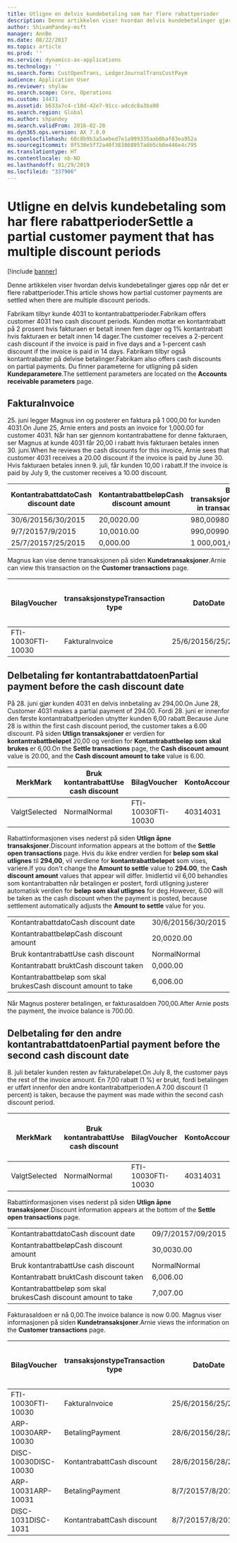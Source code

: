 ```yaml
---
title: Utligne en delvis kundebetaling som har flere rabattperioder
description: Denne artikkelen viser hvordan delvis kundebetalinger gjøres opp når det er flere rabattperioder.
author: ShivamPandey-msft
manager: AnnBe
ms.date: 08/22/2017
ms.topic: article
ms.prod: ''
ms.service: dynamics-ax-applications
ms.technology: ''
ms.search.form: CustOpenTrans, LedgerJournalTransCustPaym
audience: Application User
ms.reviewer: shylaw
ms.search.scope: Core, Operations
ms.custom: 14471
ms.assetid: b633a7c4-c18d-42e7-91cc-adcdc8a3ba98
ms.search.region: Global
ms.author: shpandey
ms.search.validFrom: 2016-02-28
ms.dyn365.ops.version: AX 7.0.0
ms.openlocfilehash: 60c8b9b3a5aebed7e1a999335aab0baf83ea952a
ms.sourcegitcommit: 0f530e5f72a40f383868957a6b5cb0e446e4c795
ms.translationtype: HT
ms.contentlocale: nb-NO
ms.lasthandoff: 01/29/2019
ms.locfileid: "337906"
---
```

# <a name="settle-a-partial-customer-payment-that-has-multiple-discount-periods"></a><span data-ttu-id="df072-103">Utligne en delvis kundebetaling som har flere rabattperioder</span><span class="sxs-lookup"><span data-stu-id="df072-103">Settle a partial customer payment that has multiple discount periods</span></span>

[!include [banner](../includes/banner.md)]

<span data-ttu-id="df072-104">Denne artikkelen viser hvordan delvis kundebetalinger gjøres opp når det er flere rabattperioder.</span><span class="sxs-lookup"><span data-stu-id="df072-104">This article shows how partial customer payments are settled when there are multiple discount periods.</span></span>

<span data-ttu-id="df072-105">Fabrikam tilbyr kunde 4031 to kontantrabattperioder.</span><span class="sxs-lookup"><span data-stu-id="df072-105">Fabrikam offers customer 4031 two cash discount periods.</span></span> <span data-ttu-id="df072-106">Kunden mottar en kontantrabatt på 2 prosent hvis fakturaen er betalt innen fem dager og 1% kontantrabatt hvis fakturaen er betalt innen 14 dager.</span><span class="sxs-lookup"><span data-stu-id="df072-106">The customer receives a 2-percent cash discount if the invoice is paid in five days and a 1-percent cash discount if the invoice is paid in 14 days.</span></span> <span data-ttu-id="df072-107">Fabrikam tilbyr også kontantrabatter på delvise betalinger.</span><span class="sxs-lookup"><span data-stu-id="df072-107">Fabrikam also offers cash discounts on partial payments.</span></span> <span data-ttu-id="df072-108">Du finner parameterne for utligning på siden **Kundeparametere**.</span><span class="sxs-lookup"><span data-stu-id="df072-108">The settlement parameters are located on the **Accounts receivable parameters** page.</span></span>

## <a name="invoice"></a><span data-ttu-id="df072-109">Faktura</span><span class="sxs-lookup"><span data-stu-id="df072-109">Invoice</span></span>
<span data-ttu-id="df072-110">25. juni legger Magnus inn og posterer en faktura på 1 000,00 for kunden 4031.</span><span class="sxs-lookup"><span data-stu-id="df072-110">On June 25, Arnie enters and posts an invoice for 1,000.00 for customer 4031.</span></span> <span data-ttu-id="df072-111">Når han ser gjennom kontantrabattene for denne fakturaen, ser Magnus at kunde 4031 får 20,00 i rabatt hvis fakturaen betales innen 30. juni.</span><span class="sxs-lookup"><span data-stu-id="df072-111">When he reviews the cash discounts for this invoice, Arnie sees that customer 4031 receives a 20.00 discount if the invoice is paid by June 30.</span></span> <span data-ttu-id="df072-112">Hvis fakturaen betales innen 9. juli, får kunden 10,00 i rabatt.</span><span class="sxs-lookup"><span data-stu-id="df072-112">If the invoice is paid by July 9, the customer receives a 10.00 discount.</span></span>

| <span data-ttu-id="df072-113">Kontantrabattdato</span><span class="sxs-lookup"><span data-stu-id="df072-113">Cash discount date</span></span> | <span data-ttu-id="df072-114">Kontantrabattbeløp</span><span class="sxs-lookup"><span data-stu-id="df072-114">Cash discount amount</span></span> | <span data-ttu-id="df072-115">Beløp i transaksjonsvaluta</span><span class="sxs-lookup"><span data-stu-id="df072-115">Amount in transaction currency</span></span> |
|--------------------|----------------------|--------------------------------|
| <span data-ttu-id="df072-116">30/6/2015</span><span class="sxs-lookup"><span data-stu-id="df072-116">6/30/2015</span></span>          | <span data-ttu-id="df072-117">20,00</span><span class="sxs-lookup"><span data-stu-id="df072-117">20.00</span></span>                | <span data-ttu-id="df072-118">980,00</span><span class="sxs-lookup"><span data-stu-id="df072-118">980.00</span></span>                         |
| <span data-ttu-id="df072-119">9/7/2015</span><span class="sxs-lookup"><span data-stu-id="df072-119">7/9/2015</span></span>           | <span data-ttu-id="df072-120">10,00</span><span class="sxs-lookup"><span data-stu-id="df072-120">10.00</span></span>                | <span data-ttu-id="df072-121">990,00</span><span class="sxs-lookup"><span data-stu-id="df072-121">990.00</span></span>                         |
| <span data-ttu-id="df072-122">25/7/2015</span><span class="sxs-lookup"><span data-stu-id="df072-122">7/25/2015</span></span>          | <span data-ttu-id="df072-123">0,00</span><span class="sxs-lookup"><span data-stu-id="df072-123">0.00</span></span>                 | <span data-ttu-id="df072-124">1 000,00</span><span class="sxs-lookup"><span data-stu-id="df072-124">1,000.00</span></span>                       |

<span data-ttu-id="df072-125">Magnus kan vise denne transaksjonen på siden **Kundetransaksjoner**.</span><span class="sxs-lookup"><span data-stu-id="df072-125">Arnie can view this transaction on the **Customer transactions** page.</span></span>

| <span data-ttu-id="df072-126">Bilag</span><span class="sxs-lookup"><span data-stu-id="df072-126">Voucher</span></span>   | <span data-ttu-id="df072-127">transaksjonstype</span><span class="sxs-lookup"><span data-stu-id="df072-127">Transaction type</span></span> | <span data-ttu-id="df072-128">Dato</span><span class="sxs-lookup"><span data-stu-id="df072-128">Date</span></span>      | <span data-ttu-id="df072-129">Faktura</span><span class="sxs-lookup"><span data-stu-id="df072-129">Invoice</span></span> | <span data-ttu-id="df072-130">Beløp i transaksjonsvaluta, debet</span><span class="sxs-lookup"><span data-stu-id="df072-130">Amount in transaction currency debit</span></span> | <span data-ttu-id="df072-131">Beløp i transaksjonsvaluta, kredit</span><span class="sxs-lookup"><span data-stu-id="df072-131">Amount in transaction currency credit</span></span> | <span data-ttu-id="df072-132">Saldo</span><span class="sxs-lookup"><span data-stu-id="df072-132">Balance</span></span>  | <span data-ttu-id="df072-133">Valuta</span><span class="sxs-lookup"><span data-stu-id="df072-133">Currency</span></span> |
|-----------|------------------|-----------|---------|--------------------------------------|---------------------------------------|----------|----------|
| <span data-ttu-id="df072-134">FTI-10030</span><span class="sxs-lookup"><span data-stu-id="df072-134">FTI-10030</span></span> | <span data-ttu-id="df072-135">Faktura</span><span class="sxs-lookup"><span data-stu-id="df072-135">Invoice</span></span>          | <span data-ttu-id="df072-136">25/6/2015</span><span class="sxs-lookup"><span data-stu-id="df072-136">6/25/2015</span></span> | <span data-ttu-id="df072-137">10030</span><span class="sxs-lookup"><span data-stu-id="df072-137">10030</span></span>   | <span data-ttu-id="df072-138">1 000,00</span><span class="sxs-lookup"><span data-stu-id="df072-138">1,000.00</span></span>                             |                                       | <span data-ttu-id="df072-139">1 000,00</span><span class="sxs-lookup"><span data-stu-id="df072-139">1,000.00</span></span> | <span data-ttu-id="df072-140">USD</span><span class="sxs-lookup"><span data-stu-id="df072-140">USD</span></span>      |

## <a name="partial-payment-before-the-cash-discount-date"></a><span data-ttu-id="df072-141">Delbetaling før kontantrabattdatoen</span><span class="sxs-lookup"><span data-stu-id="df072-141">Partial payment before the cash discount date</span></span>
<span data-ttu-id="df072-142">På 28. juni gjør kunden 4031 en delvis innbetaling av 294,00.</span><span class="sxs-lookup"><span data-stu-id="df072-142">On June 28, Customer 4031 makes a partial payment of 294.00.</span></span> <span data-ttu-id="df072-143">Fordi 28. juni er innenfor den første kontantrabattperioden utnytter kunden 6,00 rabatt.</span><span class="sxs-lookup"><span data-stu-id="df072-143">Because June 28 is within the first cash discount period, the customer takes a 6.00 discount.</span></span> <span data-ttu-id="df072-144">På siden **Utlign transaksjoner** er verdien for **kontantrabattbeløpet** 20,00 og verdien for **Kontantrabattbeløp som skal brukes** er 6,00.</span><span class="sxs-lookup"><span data-stu-id="df072-144">On the **Settle transactions** page, the **Cash discount amount** value is 20.00, and the **Cash discount amount to take** value is 6.00.</span></span>

| <span data-ttu-id="df072-145">Merk</span><span class="sxs-lookup"><span data-stu-id="df072-145">Mark</span></span>     | <span data-ttu-id="df072-146">Bruk kontantrabatt</span><span class="sxs-lookup"><span data-stu-id="df072-146">Use cash discount</span></span> | <span data-ttu-id="df072-147">Bilag</span><span class="sxs-lookup"><span data-stu-id="df072-147">Voucher</span></span>   | <span data-ttu-id="df072-148">Konto</span><span class="sxs-lookup"><span data-stu-id="df072-148">Account</span></span> | <span data-ttu-id="df072-149">Dato</span><span class="sxs-lookup"><span data-stu-id="df072-149">Date</span></span>      | <span data-ttu-id="df072-150">Forfallsdato</span><span class="sxs-lookup"><span data-stu-id="df072-150">Due date</span></span>  | <span data-ttu-id="df072-151">Faktura</span><span class="sxs-lookup"><span data-stu-id="df072-151">Invoice</span></span> | <span data-ttu-id="df072-152">Beløp i transaksjonsvaluta</span><span class="sxs-lookup"><span data-stu-id="df072-152">Amount in transaction currency</span></span> | <span data-ttu-id="df072-153">Valuta</span><span class="sxs-lookup"><span data-stu-id="df072-153">Currency</span></span> | <span data-ttu-id="df072-154">Beløp som skal utlignes</span><span class="sxs-lookup"><span data-stu-id="df072-154">Amount to settle</span></span> |
|----------|-------------------|-----------|---------|-----------|-----------|---------|--------------------------------|----------|------------------|
| <span data-ttu-id="df072-155">Valgt</span><span class="sxs-lookup"><span data-stu-id="df072-155">Selected</span></span> | <span data-ttu-id="df072-156">Normal</span><span class="sxs-lookup"><span data-stu-id="df072-156">Normal</span></span>            | <span data-ttu-id="df072-157">FTI-10030</span><span class="sxs-lookup"><span data-stu-id="df072-157">FTI-10030</span></span> | <span data-ttu-id="df072-158">4031</span><span class="sxs-lookup"><span data-stu-id="df072-158">4031</span></span>    | <span data-ttu-id="df072-159">25/6/2015</span><span class="sxs-lookup"><span data-stu-id="df072-159">6/25/2015</span></span> | <span data-ttu-id="df072-160">25/7/2015</span><span class="sxs-lookup"><span data-stu-id="df072-160">7/25/2015</span></span> | <span data-ttu-id="df072-161">10030</span><span class="sxs-lookup"><span data-stu-id="df072-161">10030</span></span>   | <span data-ttu-id="df072-162">1 000,00</span><span class="sxs-lookup"><span data-stu-id="df072-162">1,000.00</span></span>                       | <span data-ttu-id="df072-163">USD</span><span class="sxs-lookup"><span data-stu-id="df072-163">USD</span></span>      | <span data-ttu-id="df072-164">294,00</span><span class="sxs-lookup"><span data-stu-id="df072-164">294.00</span></span>           |

<span data-ttu-id="df072-165">Rabattinformasjonen vises nederst på siden **Utlign åpne transaksjoner**.</span><span class="sxs-lookup"><span data-stu-id="df072-165">Discount information appears at the bottom of the **Settle open transactions** page.</span></span> <span data-ttu-id="df072-166">Hvis du ikke endrer verdien for **beløp som skal utlignes** til **294,00**, vil verdiene for **kontantrabattbeløpet** som vises, variere.</span><span class="sxs-lookup"><span data-stu-id="df072-166">If you don't change the **Amount to settle** value to **294.00**, the **Cash discount amount** values that appear will differ.</span></span> <span data-ttu-id="df072-167">Imidlertid vil 6,00 behandles som kontantrabatten når betalingen er postert, fordi utligning justerer automatisk verdien for **beløp som skal utlignes** for deg.</span><span class="sxs-lookup"><span data-stu-id="df072-167">However, 6.00 will be taken as the cash discount when the payment is posted, because settlement automatically adjusts the **Amount to settle** value for you.</span></span>

|                              |           |
|------------------------------|-----------|
| <span data-ttu-id="df072-168">Kontantrabattdato</span><span class="sxs-lookup"><span data-stu-id="df072-168">Cash discount date</span></span>           | <span data-ttu-id="df072-169">30/6/2015</span><span class="sxs-lookup"><span data-stu-id="df072-169">6/30/2015</span></span> |
| <span data-ttu-id="df072-170">Kontantrabattbeløp</span><span class="sxs-lookup"><span data-stu-id="df072-170">Cash discount amount</span></span>         | <span data-ttu-id="df072-171">20,00</span><span class="sxs-lookup"><span data-stu-id="df072-171">20.00</span></span>     |
| <span data-ttu-id="df072-172">Bruk kontantrabatt</span><span class="sxs-lookup"><span data-stu-id="df072-172">Use cash discount</span></span>            | <span data-ttu-id="df072-173">Normal</span><span class="sxs-lookup"><span data-stu-id="df072-173">Normal</span></span>    |
| <span data-ttu-id="df072-174">Kontantrabatt brukt</span><span class="sxs-lookup"><span data-stu-id="df072-174">Cash discount taken</span></span>          | <span data-ttu-id="df072-175">0,00</span><span class="sxs-lookup"><span data-stu-id="df072-175">0.00</span></span>      |
| <span data-ttu-id="df072-176">Kontantrabattbeløp som skal brukes</span><span class="sxs-lookup"><span data-stu-id="df072-176">Cash discount amount to take</span></span> | <span data-ttu-id="df072-177">6,00</span><span class="sxs-lookup"><span data-stu-id="df072-177">6.00</span></span>      |

<span data-ttu-id="df072-178">Når Magnus posterer betalingen, er fakturasaldoen 700,00.</span><span class="sxs-lookup"><span data-stu-id="df072-178">After Arnie posts the payment, the invoice balance is 700.00.</span></span>

## <a name="partial-payment-before-the-second-cash-discount-date"></a><span data-ttu-id="df072-179">Delbetaling før den andre kontantrabattdatoen</span><span class="sxs-lookup"><span data-stu-id="df072-179">Partial payment before the second cash discount date</span></span>
<span data-ttu-id="df072-180">8. juli betaler kunden resten av fakturabeløpet.</span><span class="sxs-lookup"><span data-stu-id="df072-180">On July 8, the customer pays the rest of the invoice amount.</span></span> <span data-ttu-id="df072-181">En 7,00 rabatt (1 %) er brukt, fordi betalingen er utført innenfor den andre kontantrabattperioden.</span><span class="sxs-lookup"><span data-stu-id="df072-181">A 7.00 discount (1 percent) is taken, because the payment was made within the second cash discount period.</span></span>

| <span data-ttu-id="df072-182">Merk</span><span class="sxs-lookup"><span data-stu-id="df072-182">Mark</span></span>     | <span data-ttu-id="df072-183">Bruk kontantrabatt</span><span class="sxs-lookup"><span data-stu-id="df072-183">Use cash discount</span></span> | <span data-ttu-id="df072-184">Bilag</span><span class="sxs-lookup"><span data-stu-id="df072-184">Voucher</span></span>   | <span data-ttu-id="df072-185">Konto</span><span class="sxs-lookup"><span data-stu-id="df072-185">Account</span></span> | <span data-ttu-id="df072-186">Dato</span><span class="sxs-lookup"><span data-stu-id="df072-186">Date</span></span>      | <span data-ttu-id="df072-187">Forfallsdato</span><span class="sxs-lookup"><span data-stu-id="df072-187">Due date</span></span>  | <span data-ttu-id="df072-188">Faktura</span><span class="sxs-lookup"><span data-stu-id="df072-188">Invoice</span></span> | <span data-ttu-id="df072-189">Beløp i transaksjonsvaluta, debet</span><span class="sxs-lookup"><span data-stu-id="df072-189">Amount in transaction currency debit</span></span> | <span data-ttu-id="df072-190">Beløp i transaksjonsvaluta, kredit</span><span class="sxs-lookup"><span data-stu-id="df072-190">Amount in transaction currency credit</span></span> | <span data-ttu-id="df072-191">Valuta</span><span class="sxs-lookup"><span data-stu-id="df072-191">Currency</span></span> | <span data-ttu-id="df072-192">Beløp som skal utlignes</span><span class="sxs-lookup"><span data-stu-id="df072-192">Amount to settle</span></span> |
|----------|-------------------|-----------|---------|-----------|-----------|---------|--------------------------------------|---------------------------------------|----------|------------------|
| <span data-ttu-id="df072-193">Valgt</span><span class="sxs-lookup"><span data-stu-id="df072-193">Selected</span></span> | <span data-ttu-id="df072-194">Normal</span><span class="sxs-lookup"><span data-stu-id="df072-194">Normal</span></span>            | <span data-ttu-id="df072-195">FTI-10030</span><span class="sxs-lookup"><span data-stu-id="df072-195">FTI-10030</span></span> | <span data-ttu-id="df072-196">4031</span><span class="sxs-lookup"><span data-stu-id="df072-196">4031</span></span>    | <span data-ttu-id="df072-197">25/6/2015</span><span class="sxs-lookup"><span data-stu-id="df072-197">6/25/2015</span></span> | <span data-ttu-id="df072-198">25/7/2015</span><span class="sxs-lookup"><span data-stu-id="df072-198">7/25/2015</span></span> | <span data-ttu-id="df072-199">10030</span><span class="sxs-lookup"><span data-stu-id="df072-199">10030</span></span>   | <span data-ttu-id="df072-200">700,00</span><span class="sxs-lookup"><span data-stu-id="df072-200">700.00</span></span>                               |                                       | <span data-ttu-id="df072-201">USD</span><span class="sxs-lookup"><span data-stu-id="df072-201">USD</span></span>      | <span data-ttu-id="df072-202">693,00</span><span class="sxs-lookup"><span data-stu-id="df072-202">693.00</span></span>           |

<span data-ttu-id="df072-203">Rabattinformasjonen vises nederst på siden **Utlign åpne transaksjoner**.</span><span class="sxs-lookup"><span data-stu-id="df072-203">Discount information appears at the bottom of the **Settle open transactions** page.</span></span>

|                              |           |
|------------------------------|-----------|
| <span data-ttu-id="df072-204">Kontantrabattdato</span><span class="sxs-lookup"><span data-stu-id="df072-204">Cash discount date</span></span>           | <span data-ttu-id="df072-205">09/7/2015</span><span class="sxs-lookup"><span data-stu-id="df072-205">7/09/2015</span></span> |
| <span data-ttu-id="df072-206">Kontantrabattbeløp</span><span class="sxs-lookup"><span data-stu-id="df072-206">Cash discount amount</span></span>         | <span data-ttu-id="df072-207">30,00</span><span class="sxs-lookup"><span data-stu-id="df072-207">30.00</span></span>     |
| <span data-ttu-id="df072-208">Bruk kontantrabatt</span><span class="sxs-lookup"><span data-stu-id="df072-208">Use cash discount</span></span>            | <span data-ttu-id="df072-209">Normal</span><span class="sxs-lookup"><span data-stu-id="df072-209">Normal</span></span>    |
| <span data-ttu-id="df072-210">Kontantrabatt brukt</span><span class="sxs-lookup"><span data-stu-id="df072-210">Cash discount taken</span></span>          | <span data-ttu-id="df072-211">6,00</span><span class="sxs-lookup"><span data-stu-id="df072-211">6.00</span></span>      |
| <span data-ttu-id="df072-212">Kontantrabattbeløp som skal brukes</span><span class="sxs-lookup"><span data-stu-id="df072-212">Cash discount amount to take</span></span> | <span data-ttu-id="df072-213">7,00</span><span class="sxs-lookup"><span data-stu-id="df072-213">7.00</span></span>      |

<span data-ttu-id="df072-214">Fakturasaldoen er nå 0,00.</span><span class="sxs-lookup"><span data-stu-id="df072-214">The invoice balance is now 0.00.</span></span> <span data-ttu-id="df072-215">Magnus viser informasjonen på siden **Kundetransaksjoner**.</span><span class="sxs-lookup"><span data-stu-id="df072-215">Arnie views the information on the **Customer transactions** page.</span></span>

| <span data-ttu-id="df072-216">Bilag</span><span class="sxs-lookup"><span data-stu-id="df072-216">Voucher</span></span>    | <span data-ttu-id="df072-217">transaksjonstype</span><span class="sxs-lookup"><span data-stu-id="df072-217">Transaction type</span></span> | <span data-ttu-id="df072-218">Dato</span><span class="sxs-lookup"><span data-stu-id="df072-218">Date</span></span>      | <span data-ttu-id="df072-219">Faktura</span><span class="sxs-lookup"><span data-stu-id="df072-219">Invoice</span></span> | <span data-ttu-id="df072-220">Beløp i transaksjonsvaluta, debet</span><span class="sxs-lookup"><span data-stu-id="df072-220">Amount in transaction currency debit</span></span> | <span data-ttu-id="df072-221">Beløp i transaksjonsvaluta, kredit</span><span class="sxs-lookup"><span data-stu-id="df072-221">Amount in transaction currency credit</span></span> | <span data-ttu-id="df072-222">Saldo</span><span class="sxs-lookup"><span data-stu-id="df072-222">Balance</span></span> | <span data-ttu-id="df072-223">Valuta</span><span class="sxs-lookup"><span data-stu-id="df072-223">Currency</span></span> |
|------------|------------------|-----------|---------|--------------------------------------|---------------------------------------|---------|----------|
| <span data-ttu-id="df072-224">FTI-10030</span><span class="sxs-lookup"><span data-stu-id="df072-224">FTI-10030</span></span>  | <span data-ttu-id="df072-225">Faktura</span><span class="sxs-lookup"><span data-stu-id="df072-225">Invoice</span></span>          | <span data-ttu-id="df072-226">25/6/2015</span><span class="sxs-lookup"><span data-stu-id="df072-226">6/25/2015</span></span> | <span data-ttu-id="df072-227">10030</span><span class="sxs-lookup"><span data-stu-id="df072-227">10030</span></span>   | <span data-ttu-id="df072-228">1 000,00</span><span class="sxs-lookup"><span data-stu-id="df072-228">1,000.00</span></span>                             |                                       | <span data-ttu-id="df072-229">0,00</span><span class="sxs-lookup"><span data-stu-id="df072-229">0.00</span></span>    | <span data-ttu-id="df072-230">USD</span><span class="sxs-lookup"><span data-stu-id="df072-230">USD</span></span>      |
| <span data-ttu-id="df072-231">ARP-10030</span><span class="sxs-lookup"><span data-stu-id="df072-231">ARP-10030</span></span>  |  <span data-ttu-id="df072-232">Betaling</span><span class="sxs-lookup"><span data-stu-id="df072-232">Payment</span></span>         | <span data-ttu-id="df072-233">28/6/2015</span><span class="sxs-lookup"><span data-stu-id="df072-233">6/28/2015</span></span> |         |                                      | <span data-ttu-id="df072-234">294,00</span><span class="sxs-lookup"><span data-stu-id="df072-234">294.00</span></span>                                | <span data-ttu-id="df072-235">0,00</span><span class="sxs-lookup"><span data-stu-id="df072-235">0.00</span></span>    | <span data-ttu-id="df072-236">USD</span><span class="sxs-lookup"><span data-stu-id="df072-236">USD</span></span>      |
| <span data-ttu-id="df072-237">DISC-10030</span><span class="sxs-lookup"><span data-stu-id="df072-237">DISC-10030</span></span> |  <span data-ttu-id="df072-238">Kontantrabatt</span><span class="sxs-lookup"><span data-stu-id="df072-238">Cash discount</span></span>   | <span data-ttu-id="df072-239">28/6/2015</span><span class="sxs-lookup"><span data-stu-id="df072-239">6/28/2015</span></span> |         |                                      | <span data-ttu-id="df072-240">6,00</span><span class="sxs-lookup"><span data-stu-id="df072-240">6.00</span></span>                                  | <span data-ttu-id="df072-241">0,00</span><span class="sxs-lookup"><span data-stu-id="df072-241">0.00</span></span>    | <span data-ttu-id="df072-242">USD</span><span class="sxs-lookup"><span data-stu-id="df072-242">USD</span></span>      |
| <span data-ttu-id="df072-243">ARP-10031</span><span class="sxs-lookup"><span data-stu-id="df072-243">ARP-10031</span></span>  |  <span data-ttu-id="df072-244">Betaling</span><span class="sxs-lookup"><span data-stu-id="df072-244">Payment</span></span>         | <span data-ttu-id="df072-245">8/7/2015</span><span class="sxs-lookup"><span data-stu-id="df072-245">7/8/2015</span></span>  |         |                                      | <span data-ttu-id="df072-246">693,00</span><span class="sxs-lookup"><span data-stu-id="df072-246">693.00</span></span>                                | <span data-ttu-id="df072-247">0,00</span><span class="sxs-lookup"><span data-stu-id="df072-247">0.00</span></span>    | <span data-ttu-id="df072-248">USD</span><span class="sxs-lookup"><span data-stu-id="df072-248">USD</span></span>      |
| <span data-ttu-id="df072-249">DISC-1031</span><span class="sxs-lookup"><span data-stu-id="df072-249">DISC-1031</span></span>  |  <span data-ttu-id="df072-250">Kontantrabatt</span><span class="sxs-lookup"><span data-stu-id="df072-250">Cash discount</span></span>   | <span data-ttu-id="df072-251">8/7/2015</span><span class="sxs-lookup"><span data-stu-id="df072-251">7/8/2015</span></span>  |         |                                      | <span data-ttu-id="df072-252">7,00</span><span class="sxs-lookup"><span data-stu-id="df072-252">7.00</span></span>                                  | <span data-ttu-id="df072-253">0,00</span><span class="sxs-lookup"><span data-stu-id="df072-253">0.00</span></span>    | <span data-ttu-id="df072-254">USD</span><span class="sxs-lookup"><span data-stu-id="df072-254">USD</span></span>      |





